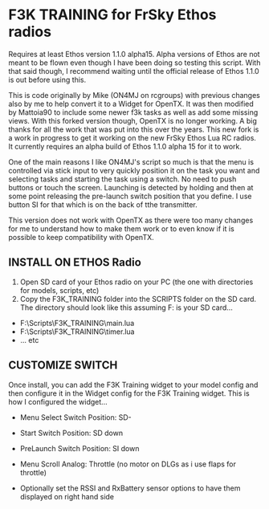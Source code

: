 # F3K TRAINING for FrSky Ethos radios

Requires at least Ethos version 1.1.0 alpha15.  Alpha versions of Ethos are not meant to be flown even though I have been doing so testing this script.  With that said though, I recommend waiting until the official release of Ethos 1.1.0 is out before using this.

This is code originally by Mike (ON4MJ on rcgroups) with previous changes also by me to help convert it to a Widget for OpenTX.  It was then modified by Mattoia90 to include some newer f3k tasks as well as add some missing views.  With this forked version though, OpenTX is no longer working.  A big thanks for all the work that was put into this over the years.  This new fork is a work in progress to get it working on the new FrSky Ethos Lua RC radios.  It currently requires an alpha build of Ethos 1.1.0 alpha 15 for it to work.

One of the main reasons I like ON4MJ's script so much is that the menu is controlled via stick input to very quickly position it on the task you want and selecting tasks and starting the task using a switch.  No need to push buttons or touch the screen.  Launching is detected by holding and then at some point releasing the pre-launch switch position that you define.  I use button SI for that which is on the back of tthe transmitter.

This version does not work with OpenTX as there were too many changes for me to understand how to make them work or to even know if it is possible to keep compatibility with OpenTX.

## INSTALL ON ETHOS Radio
1. Open SD card of your Ethos radio on your PC (the one with directories for models, scripts, etc)
2. Copy the F3K_TRAINING folder into the SCRIPTS folder on the SD card.  The directory should look like this assuming F: is your SD card...
- F:\Scripts\F3K_TRAINING\main.lua
- F:\Scripts\F3K_TRAINING\timer.lua
- ... etc

## CUSTOMIZE SWITCH
Once install, you can add the F3K Training widget to your model config and then configure it in the Widget config for the F3K Training widget.
This is how I configured the widget...
- Menu Select Switch Position: SD-
- Start Switch Position: SD down
- PreLaunch Switch Position: SI down
- Menu Scroll Analog: Throttle (no motor on DLGs as i use flaps for throttle)

- Optionally set the RSSI and RxBattery sensor options to have them displayed on right hand side
